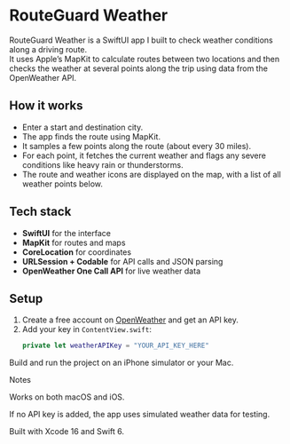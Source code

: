 # RouteGuard Weather

RouteGuard Weather is a SwiftUI app I built to check weather conditions along a driving route.  
It uses Apple’s MapKit to calculate routes between two locations and then checks the weather at several points along the trip using data from the OpenWeather API.

## How it works
- Enter a start and destination city.
- The app finds the route using MapKit.
- It samples a few points along the route (about every 30 miles).
- For each point, it fetches the current weather and flags any severe conditions like heavy rain or thunderstorms.
- The route and weather icons are displayed on the map, with a list of all weather points below.

## Tech stack
- **SwiftUI** for the interface  
- **MapKit** for routes and maps  
- **CoreLocation** for coordinates  
- **URLSession + Codable** for API calls and JSON parsing  
- **OpenWeather One Call API** for live weather data

## Setup
1. Create a free account on [OpenWeather](https://openweathermap.org/api) and get an API key.  
2. Add your key in `ContentView.swift`:
   ```swift
   private let weatherAPIKey = "YOUR_API_KEY_HERE"
   
Build and run the project on an iPhone simulator or your Mac.

Notes

Works on both macOS and iOS.

If no API key is added, the app uses simulated weather data for testing.

Built with Xcode 16 and Swift 6.
